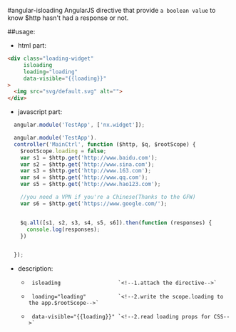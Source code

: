 #angular-isloading
AngularJS directive that provide `a boolean value` to know $http hasn&#39;t had a response or not.


##usage:
+ html part:
```html
<div class="loading-widget"
     isloading
     loading="loading"
     data-visible="{{loading}}"
>
  <img src="svg/default.svg" alt="">
</div>

```
+ javascript part:
```javascript
  angular.module('TestApp', ['nx.widget']);

  angular.module('TestApp').
  controller('MainCtrl', function ($http, $q, $rootScope) {
    $rootScope.loading = false;
    var s1 = $http.get('http://www.baidu.com');
    var s2 = $http.get('http://www.sina.com');
    var s3 = $http.get('http://www.163.com');
    var s4 = $http.get('http://www.qq.com');
    var s5 = $http.get('http://www.hao123.com');

    //you need a VPN if you're a Chinese(Thanks to the GFW)
    var s6 = $http.get('https://www.google.com/');


    $q.all([s1, s2, s3, s4, s5, s6]).then(function (responses) {
      console.log(responses);
    })


  });

```

+ description:

  -      isloading                  `<!--1.attach the directive-->`
  -      loading="loading"          `<!--2.write the scope.loading to the app.$rootScope-->`
  -      data-visible="{{loading}}" `<!--2.read loading props for CSS-->`

